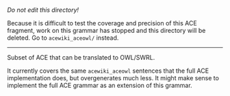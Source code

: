 _Do not edit this directory!_

Because it is difficult to test the coverage and precision of this ACE fragment,
work on this grammar has stopped and this directory will be deleted.
Go to `acewiki_aceowl/` instead.

- - -

Subset of ACE that can be translated to OWL/SWRL.

It currently covers the same `acewiki_aceowl` sentences
that the full ACE implementation does, but overgenerates
much less. It might make sense to implement the full ACE
grammar as an extension of this grammar.
